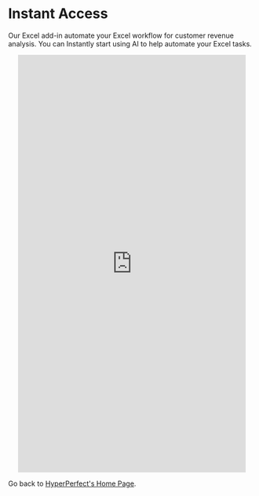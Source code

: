 
# Instant Access

Our Excel add-in automate your Excel workflow for customer revenue analysis.  You can Instantly start using AI to help automate your Excel tasks.


<div style="max-width: 800px; padding: 0 20px;">
  <iframe width="540" height="850" 
  src="https://sibforms.com/serve/MUIFAIXgmfE9DUPV3I5jeFDIlSIqO6weQRZlNkgCdDxnbF_Ga-e7Y-Otob41LRNxu_ykssaGl5swW8cFYDQegH5F7EC3uMj3x6H8vxR_RHK0d8UVZe8pA5Mjib0pu89V3ZBEvUXXQ4Dg4CW06sG5JqZ-umRMm4TktH3m3C6QhUfxg5DSLhgo7-TWGL071XaJzWtBbN6KyIVi9cPe" 
  frameborder="0" 
  scrolling="auto" 
  allowfullscreen 
  sandbox="allow-forms allow-scripts allow-same-origin allow-top-navigation-by-user-activation"
  style="display: block;margin-left: auto;margin-right: auto;max-width: 100%;"></iframe>
</div>




Go back to [HyperPerfect's Home Page](https://www.hyperperfect.ai/).

